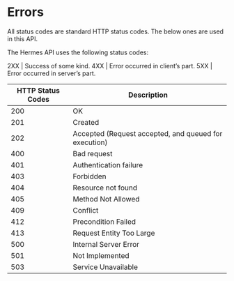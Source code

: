 # Errors

<aside class="notice">
All status codes are standard HTTP status codes. The below ones are used in this API.
</aside>

The Hermes API uses the following status codes:

2XX | Success of some kind.
4XX | Error occurred in client’s part.
5XX | Error occurred in server’s part.


HTTP Status Codes | Description
---------- | -------
200 | OK 
201 | Created 
202 | Accepted (Request accepted, and queued for execution) 
400 | Bad request 
401 | Authentication failure 
403 | Forbidden 
404 | Resource not found 
405 | Method Not Allowed 
409 | Conflict 
412 | Precondition Failed 
413 | Request Entity Too Large 
500 | Internal Server Error 
501 | Not Implemented 
503 | Service Unavailable